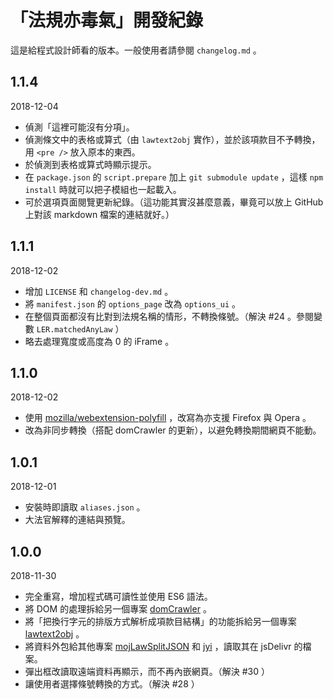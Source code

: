 # 「法規亦毒氣」開發紀錄

這是給程式設計師看的版本。一般使用者請參閱 `changelog.md` 。

## 1.1.4
2018-12-04
* 偵測「這裡可能沒有分項」。
* 偵測條文中的表格或算式（由 `lawtext2obj` 實作），並於該項款目不予轉換，用 `<pre />` 放入原本的東西。
* 於偵測到表格或算式時顯示提示。
* 在 `package.json` 的 `script.prepare` 加上 `git submodule update` ，這樣 `npm install` 時就可以把子模組也一起載入。
* 可於選項頁面閱覽更新紀錄。（這功能其實沒甚麼意義，畢竟可以放上 GitHub 上對該 markdown 檔案的連結就好。）

## 1.1.1
2018-12-02
* 增加 `LICENSE` 和 `changelog-dev.md` 。
* 將 `manifest.json` 的 `options_page` 改為 `options_ui` 。
* 在整個頁面都沒有比對到法規名稱的情形，不轉換條號。（解決 #24 。參閱變數 `LER.matchedAnyLaw` ）
* 略去處理寬度或高度為 0 的 iFrame 。

## 1.1.0
2018-12-02
* 使用 [mozilla/webextension-polyfill](https://github.com/mozilla/webextension-polyfill) ，改寫為亦支援 Firefox 與 Opera 。
* 改為非同步轉換（搭配 domCrawler 的更新），以避免轉換期間網頁不能動。

## 1.0.1
2018-12-01
* 安裝時即讀取 `aliases.json` 。
* 大法官解釋的連結與預覽。

## 1.0.0
2018-11-30
* 完全重寫，增加程式碼可讀性並使用 ES6 語法。
* 將 DOM 的處理拆給另一個專案 [domCrawler](https://github.com/kong0107/domCrawler/) 。
* 將「把換行字元的排版方式解析成項款目結構」的功能拆給另一個專案 [lawtext2obj](https://github.com/kong0107/lawtext2obj/) 。
* 將資料外包給其他專案 [mojLawSplitJSON](https://github.com/kong0107/mojLawSplitJSON) 和 [jyi](https://github.com/kong0107/jyi) ，讀取其在 jsDelivr 的檔案。
* 彈出框改讀取遠端資料再顯示，而不再內嵌網頁。（解決 #30 ）
* 讓使用者選擇條號轉換的方式。（解決 #28 ）
